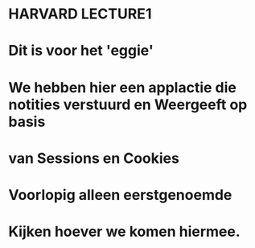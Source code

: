 # HARVARD LECTURE1
# Dit is voor het 'eggie'
# We hebben hier een applactie die notities verstuurd en Weergeeft op basis 
# van Sessions en Cookies 
# Voorlopig alleen eerstgenoemde
# Kijken hoever we komen hiermee.
